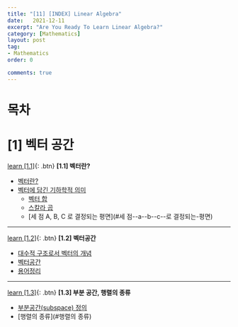 ```yaml
---
title: "[11] [INDEX] Linear Algebra"
date:   2021-12-11
excerpt: "Are You Ready To Learn Linear Algebra?"
category: [Mathematics]
layout: post
tag:
- Mathematics
order: 0

comments: true
---
```


# 목차

# [1] 벡터 공간 

[learn [1.1]](https://yerimoh.github.io/LIN11/){: .btn} **[1.1] 벡터란?**   
- [벡터란?](#벡터란-)
- [벡터에 담긴 기하학적 의미](#벡터에-담긴-기하학적-의미)
  * [벡터 합](#벡터-합)
  * [스칼라 곱](#스칼라-곱)
  * [세 점 A, B, C 로 결정되는 평면](#세 점--a--b--c--로 결정되는-평면)


----

[learn [1.2]](https://yerimoh.github.io/LIN12/){: .btn} **[1.2] 벡터공간**    
- [대수적 구조로서 벡터의 개념](#대수적-구조로서-벡터의-개념)
- [벡터공간](#벡터공간)
- [용어정리](#용어정리)

-----

[learn [1.3]](https://yerimoh.github.io/LIN13/){: .btn} **[1.3] 부분 공간, 행렬의 종류**     
- [부분공간(subspace) 정의](#부분공간-subspace--정의)
- [행렬의 종류](#행렬의 종류)

